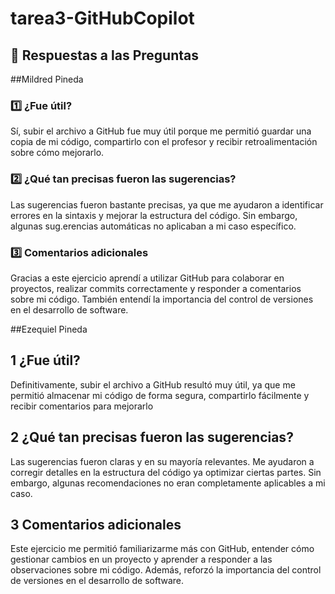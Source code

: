# tarea3-GitHubCopilot
## 📌 Respuestas a las Preguntas  
##Mildred Pineda
### 1️⃣ ¿Fue útil?  
Sí, subir el archivo a GitHub fue muy útil porque me permitió guardar una copia de mi código, compartirlo con el profesor y recibir retroalimentación sobre cómo mejorarlo.  

### 2️⃣ ¿Qué tan precisas fueron las sugerencias?  
Las sugerencias fueron bastante precisas, ya que me ayudaron a identificar errores en la sintaxis y mejorar la estructura del código. Sin embargo, algunas sug.erencias automáticas no aplicaban a mi caso específico.  

### 3️⃣ Comentarios adicionales  
Gracias a este ejercicio aprendí a utilizar GitHub para colaborar en proyectos, realizar commits correctamente y responder a comentarios sobre mi código. También entendí la importancia del control de versiones en el desarrollo de software.  

##Ezequiel Pineda
## 1️ ¿Fue útil?
Definitivamente, subir el archivo a GitHub resultó muy útil, ya que me permitió almacenar mi código de forma segura, compartirlo fácilmente y recibir comentarios para mejorarlo

## 2️ ¿Qué tan precisas fueron las sugerencias?
Las sugerencias fueron claras y en su mayoría relevantes. Me ayudaron a corregir detalles en la estructura del código ya optimizar ciertas partes. Sin embargo, algunas recomendaciones no eran completamente aplicables a mi caso.

## 3️ Comentarios adicionales
Este ejercicio me permitió familiarizarme más con GitHub, entender cómo gestionar cambios en un proyecto y aprender a responder a las observaciones sobre mi código. Además, reforzó la importancia del control de versiones en el desarrollo de software.
